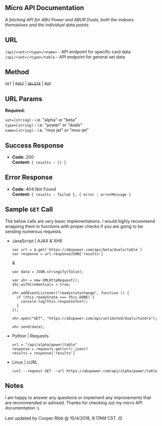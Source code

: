 ## Micro API Documentation
  _A fetching API for ABU Power and ABUR Duals, both the indexes themselves and the individual data points._

## URL

  `/api/<set>/<type>/<name>` - API endpoint for specific card data <br>
  `/api/<set>/<type>/table` -  API endpoint for general set data

## Method
  
  `GET` | ~~`POST`~~ | ~~`DELETE`~~ | ~~`PUT`~~
  
## URL Params

   **Required:**
 
   `set=[string]` - i.e. "alpha" or "beta" <br>
   `type=[string]` - i.e. "power" or "duals" <br>
   `name=[string]` - i.e. "mox jet" or "mox-jet"

   <!-- **Optional:**
 
   `photo_id=[alphanumeric]` -->

<!-- ## Data Params

  <_If making a post request, what should the body payload look like? URL Params rules apply here too._> -->

## Success Response
  
  * **Code:** 200 <br />
    **Content:** `{ results : [] }`
 
## Error Response

  <!-- <_Most endpoints will have many ways they can fail. From unauthorized access, to wrongful parameters etc. All of those should be listed here. It might seem repetitive, but it helps prevent assumptions from being made where they should be._> -->

  * **Code:** 404 Not Found <br />
    **Content:** `{ results : failed }, { error : errorMessage }`


## Sample `GET` Call

  The below calls are _very_ basic implementations. I would highly recommend wrapping them in functions with proper checks if you are going to be sending numerous requests.

  - JavaScript | AJAX & XHR
    ```
    var url = $.get(`https://abupower.com/api/beta/duals/table`)
    var response = url.responseJSON['results']
    ```
    &
    ```
    var data = JSON.stringify(false);

    var xhr = new XMLHttpRequest();
    xhr.withCredentials = true;

    xhr.addEventListener("readystatechange", function () {
      if (this.readyState === this.DONE) {
        console.log(this.responseText);
      }
    });

    xhr.open("GET", "https://abupower.com/api/unlimited/duals/tundra");

    xhr.send(data);
    ```
  - Python | Requests
    ```
    url = "/api/alpha/power/table"
    response = requests.get(url).json()
    results = response['results']
    ```
  - Linux | cURL
    ```
    curl --request GET --url https://abupower.com/api/alpha/power/table
    ```

## Notes

  I am happy to answer any questions or implement any improvements that are recommended or advised. Thanks for checking out my micro API documentation :). 
  <br><br>Last updated by Cooper Ribb @ 10/4/2018, 8:17AM CST. :blush:
